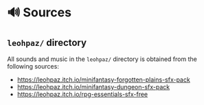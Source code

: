 # 🔊 Sources

## `leohpaz/` directory

All sounds and music in the `leohpaz/` directory is obtained from the following sources:

- https://leohpaz.itch.io/minifantasy-forgotten-plains-sfx-pack
- https://leohpaz.itch.io/minifantasy-dungeon-sfx-pack
- https://leohpaz.itch.io/rpg-essentials-sfx-free
